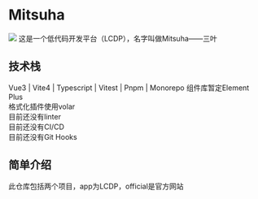 # Mitsuha
![](https://catalinazzz.oss-cn-beijing.aliyuncs.com/image/6A0AC19FD58465DB6A43EB06FBF34422.png)
这是一个低代码开发平台（LCDP），名字叫做Mitsuha——三叶

## 技术栈

Vue3 | Vite4 | Typescript | Vitest | Pnpm | Monorepo
组件库暂定Element Plus  
格式化插件使用volar  
目前还没有linter  
目前还没有CI/CD  
目前还没有Git Hooks  

## 简单介绍
此仓库包括两个项目，app为LCDP，official是官方网站